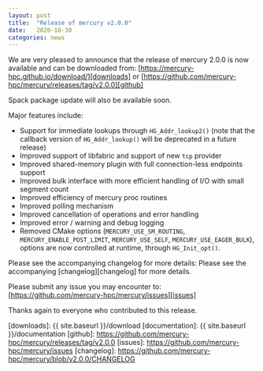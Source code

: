 ```yaml
---
layout: post
title:  "Release of mercury v2.0.0"
date:   2020-10-30
categories: news
---
```


We are very pleased to announce that the release of mercury 2.0.0 is
now available and can be downloaded from:
        [https://mercury-hpc.github.io/download/][downloads]
or
        [https://github.com/mercury-hpc/mercury/releases/tag/v2.0.0][github]

Spack package update will also be available soon.

Major features include:
 * Support for immediate lookups through `HG_Addr_lookup2()` (note that
the callback version of `HG_Addr_lookup()` will be deprecated in a future
release)
 * Improved support of libfabric and support of new `tcp` provider
 * Improved shared-memory plugin with full connection-less endpoints
support
 * Improved bulk interface with more efficient handling of I/O with
small segment count
 * Improved efficiency of mercury proc routines
 * Improved polling mechanism
 * Improved cancellation of operations and error handling
 * Improved error / warning and debug logging
 * Removed CMake options (`MERCURY_USE_SM_ROUTING`,
`MERCURY_ENABLE_POST_LIMIT`, `MERCURY_USE_SELF`, `MERCURY_USE_EAGER_BULK`),
options are now controlled at runtime, through `HG_Init_opt()`.

Please see the accompanying changelog for more details:
        Please see the accompanying [changelog][changelog] for more details.

Please submit any issue you may encounter to:
        [https://github.com/mercury-hpc/mercury/issues][issues]

Thanks again to everyone who contributed to this release.

[downloads]: {{ site.baseurl }}/download
[documentation]: {{ site.baseurl }}/documentation
[github]: https://github.com/mercury-hpc/mercury/releases/tag/v2.0.0
[issues]: https://github.com/mercury-hpc/mercury/issues
[changelog]: https://github.com/mercury-hpc/mercury/blob/v2.0.0/CHANGELOG
